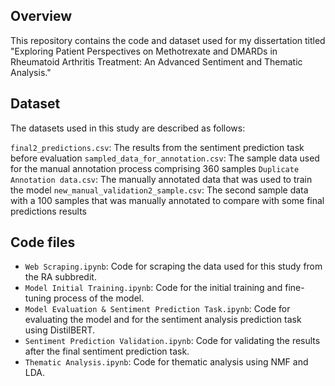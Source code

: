 
## Overview
This repository contains the code and dataset used for my dissertation titled "Exploring Patient Perspectives on Methotrexate and DMARDs in Rheumatoid Arthritis Treatment: An Advanced Sentiment and Thematic Analysis."


## Dataset
The datasets used in this study are described as follows:

`final2_predictions.csv`: The results from the sentiment prediction task before evaluation
`sampled_data_for_annotation.csv`: The sample data used for the manual annotation process comprising 360 samples
`Duplicate Annotation data.csv`: The manually annotated data that was used to train the model
`new_manual_validation2_sample.csv`: The second sample data with a 100 samples that was manually annotated to compare with some final predictions results

## Code files
- `Web Scraping.ipynb`: Code for scraping the data used for this study from the RA subbredit.
- `Model Initial Training.ipynb`: Code for the initial training and fine-tuning process of the model.
- `Model Evaluation & Sentiment Prediction Task.ipynb`: Code for evaluating the model and for the sentiment analysis prediction task using DistilBERT.
- `Sentiment Prediction Validation.ipynb`: Code for validating the results after the final sentiment prediction task.
- `Thematic Analysis.ipynb`: Code for thematic analysis using NMF and LDA.



